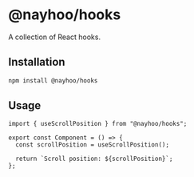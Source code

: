 # @nayhoo/hooks

A collection of React hooks.

## Installation

```sh
npm install @nayhoo/hooks
```

## Usage

```tsx
import { useScrollPosition } from "@nayhoo/hooks";

export const Component = () => {
  const scrollPosition = useScrollPosition();

  return `Scroll position: ${scrollPosition}`;
};
```
